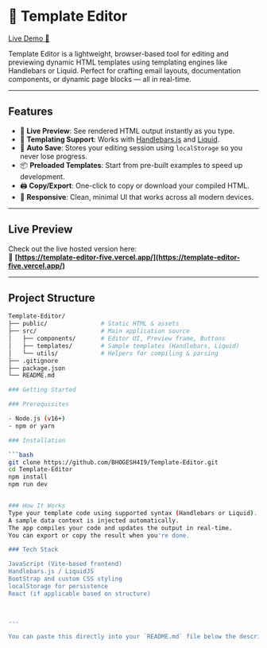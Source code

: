 # 📝 Template Editor

[Live Demo 🚀](https://template-editor-five.vercel.app/)

Template Editor is a lightweight, browser-based tool for editing and previewing dynamic HTML templates using templating engines like Handlebars or Liquid. Perfect for crafting email layouts, documentation components, or dynamic page blocks — all in real-time.

---

## Features

- 🔁 **Live Preview**: See rendered HTML output instantly as you type.
- 🧠 **Templating Support**: Works with [Handlebars.js](https://handlebarsjs.com/) and [Liquid](https://shopify.github.io/liquid/).
- 💾 **Auto Save**: Stores your editing session using `localStorage` so you never lose progress.
- 📦 **Preloaded Templates**: Start from pre-built examples to speed up development.
- 🖨️ **Copy/Export**: One-click to copy or download your compiled HTML.
- 📱 **Responsive**: Clean, minimal UI that works across all modern devices.

---

## Live Preview

Check out the live hosted version here:  
🔗 **[https://template-editor-five.vercel.app/](https://template-editor-five.vercel.app/)**

---

## Project Structure

```bash
Template-Editor/
├── public/               # Static HTML & assets
├── src/                  # Main application source
│   ├── components/       # Editor UI, Preview frame, Buttons
│   ├── templates/        # Sample templates (Handlebars, Liquid)
│   └── utils/            # Helpers for compiling & parsing
├── .gitignore
├── package.json
└── README.md

### Getting Started

### Prerequisites

- Node.js (v16+)
- npm or yarn

### Installation

```bash
git clone https://github.com/BHOGESH4I9/Template-Editor.git
cd Template-Editor
npm install
npm run dev


### How It Works
Type your template code using supported syntax (Handlebars or Liquid).
A sample data context is injected automatically.
The app compiles your code and updates the output in real-time.
You can export or copy the result when you're done.

### Tech Stack

JavaScript (Vite-based frontend)
Handlebars.js / LiquidJS
BootStrap and custom CSS styling
localStorage for persistence
React (if applicable based on structure)



---

You can paste this directly into your `README.md` file below the description and feature list. If you'd like, I can generate a full merged README with header, features, live demo link, and this full setup section combined. Just let me know!
